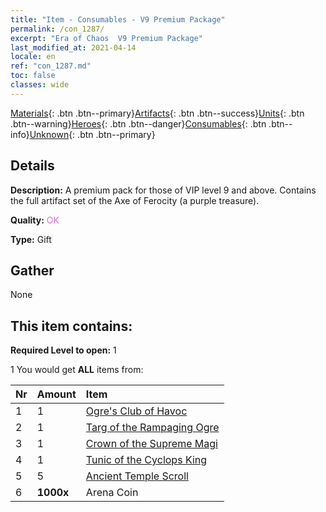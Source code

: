 ```yaml
---
title: "Item - Consumables - V9 Premium Package"
permalink: /con_1287/
excerpt: "Era of Chaos  V9 Premium Package"
last_modified_at: 2021-04-14
locale: en
ref: "con_1287.md"
toc: false
classes: wide
---
```

 [Materials](/Items/){: .btn .btn--primary}[Artifacts](/Items/Artifacts/){: .btn .btn--success}[Units](/Items/Units/){: .btn .btn--warning}[Heroes](/Items/Heroes/){: .btn .btn--danger}[Consumables](/Items/Consumables/){: .btn .btn--info}[Unknown](/Items/Unknown/){: .btn .btn--primary}

## Details
 **Description:** A premium pack for those of VIP level 9 and above. Contains the full artifact set of the Axe of Ferocity (a purple treasure).

 **Quality:** <span style="color: #DA70D6">OK</span>

 **Type:** Gift

## Gather

  None

## This item contains:

 **Required Level to open:** 1

 1 You would get **ALL** items  from:

  | Nr | Amount |     Item    |
  |:---|:-------|:------------|
  | 1 | 1 | [Ogre's Club of Havoc](/Items/art_125/) | 
  | 2 | 1 | [Targ of the Rampaging Ogre](/Items/art_126/) | 
  | 3 | 1 | [Crown of the Supreme Magi](/Items/art_127/) | 
  | 4 | 1 | [Tunic of the Cyclops King](/Items/art_128/) | 
  | 5 | 5 | [Ancient Temple Scroll](/Items/con_697/) | 
  | 6 |  **1000x** | Arena Coin |  | 

